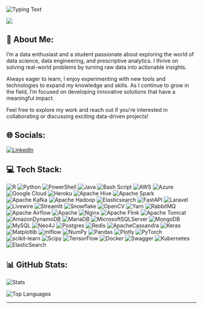 ![Typing Text](https://readme-typing-svg.demolab.com?font=Fira+Code&weight=500&size=30&duration=40000&pause=1000&color=F7A8B8&center=true&vCenter=true&width=700&lines=Hello%2C+I'm+Ronald+Kanyepi%2C+Data+Enthusiast%2C+Student%2C+and+Aspiring+Data+Scientist.)


[![](https://visitcount.itsvg.in/api?id=ronaldkanyepi&icon=0&color=0)](https://visitcount.itsvg.in)



## 💫 About Me:
I’m a data enthusiast and a student passionate about exploring the world of data science, data engineering, and prescriptive analytics. I thrive on solving real-world problems by turning raw data into actionable insights.

Always eager to learn, I enjoy experimenting with new tools and technologies to expand my knowledge and skills. As I continue to grow in the field, I’m focused on developing innovative solutions that have a meaningful impact.

Feel free to explore my work and reach out if you're interested in collaborating or discussing exciting data-driven projects!


## 🌐 Socials:
[![LinkedIn](https://img.shields.io/badge/LinkedIn-%230077B5.svg?logo=linkedin&logoColor=white)](https://linkedin.com/in/https://www.linkedin.com/in/ronald-nyasha-kanyepi/)  


## 💻 Tech Stack:
![R](https://img.shields.io/badge/r-%23276DC3.svg?style=for-the-badge&logo=r&logoColor=white) ![Python](https://img.shields.io/badge/python-3670A0?style=for-the-badge&logo=python&logoColor=ffdd54) ![PowerShell](https://img.shields.io/badge/PowerShell-%235391FE.svg?style=for-the-badge&logo=powershell&logoColor=white) ![Java](https://img.shields.io/badge/java-%23ED8B00.svg?style=for-the-badge&logo=openjdk&logoColor=white) ![Bash Script](https://img.shields.io/badge/bash_script-%23121011.svg?style=for-the-badge&logo=gnu-bash&logoColor=white) ![AWS](https://img.shields.io/badge/AWS-%23FF9900.svg?style=for-the-badge&logo=amazon-aws&logoColor=white) ![Azure](https://img.shields.io/badge/azure-%230072C6.svg?style=for-the-badge&logo=microsoftazure&logoColor=white) ![Google Cloud](https://img.shields.io/badge/GoogleCloud-%234285F4.svg?style=for-the-badge&logo=google-cloud&logoColor=white) ![Heroku](https://img.shields.io/badge/heroku-%23430098.svg?style=for-the-badge&logo=heroku&logoColor=white) ![Apache Hive](https://img.shields.io/badge/Apache%20Hive-FDEE21?style=for-the-badge&logo=apachehive&logoColor=black) ![Apache Spark](https://img.shields.io/badge/Apache%20Spark-FDEE21?style=for-the-badge&logo=apachespark&logoColor=black) ![Apache Kafka](https://img.shields.io/badge/Apache%20Kafka-000?style=for-the-badge&logo=apachekafka) ![Apache Hadoop](https://img.shields.io/badge/Apache%20Hadoop-66CCFF?style=for-the-badge&logo=apachehadoop&logoColor=black) ![Elasticsearch](https://img.shields.io/badge/elasticsearch-%230377CC.svg?style=for-the-badge&logo=elasticsearch&logoColor=white) ![FastAPI](https://img.shields.io/badge/FastAPI-005571?style=for-the-badge&logo=fastapi) ![Laravel](https://img.shields.io/badge/laravel-%23FF2D20.svg?style=for-the-badge&logo=laravel&logoColor=white) ![Livewire](https://img.shields.io/badge/livewire-%234e56a6.svg?style=for-the-badge&logo=livewire&logoColor=white) ![Streamlit](https://img.shields.io/badge/Streamlit-%23FE4B4B.svg?style=for-the-badge&logo=streamlit&logoColor=white) ![Snowflake](https://img.shields.io/badge/snowflake-%2329B5E8.svg?style=for-the-badge&logo=snowflake&logoColor=white) ![OpenCV](https://img.shields.io/badge/opencv-%23white.svg?style=for-the-badge&logo=opencv&logoColor=white) ![Yarn](https://img.shields.io/badge/yarn-%232C8EBB.svg?style=for-the-badge&logo=yarn&logoColor=white) ![RabbitMQ](https://img.shields.io/badge/rabbitmq-FF6600?style=for-the-badge&logo=rabbitmq&logoColor=white) ![Apache Airflow](https://img.shields.io/badge/Apache%20Airflow-017CEE?style=for-the-badge&logo=Apache%20Airflow&logoColor=white) ![Apache](https://img.shields.io/badge/apache-%23D42029.svg?style=for-the-badge&logo=apache&logoColor=white) ![Nginx](https://img.shields.io/badge/nginx-%23009639.svg?style=for-the-badge&logo=nginx&logoColor=white) ![Apache Flink](https://img.shields.io/badge/Apache%20Flink-E6526F?style=for-the-badge&logo=Apache%20Flink&logoColor=white) ![Apache Tomcat](https://img.shields.io/badge/apache%20tomcat-%23F8DC75.svg?style=for-the-badge&logo=apache-tomcat&logoColor=black) ![AmazonDynamoDB](https://img.shields.io/badge/Amazon%20DynamoDB-4053D6?style=for-the-badge&logo=Amazon%20DynamoDB&logoColor=white) ![MariaDB](https://img.shields.io/badge/MariaDB-003545?style=for-the-badge&logo=mariadb&logoColor=white) ![MicrosoftSQLServer](https://img.shields.io/badge/Microsoft%20SQL%20Server-CC2927?style=for-the-badge&logo=microsoft%20sql%20server&logoColor=white) ![MongoDB](https://img.shields.io/badge/MongoDB-%234ea94b.svg?style=for-the-badge&logo=mongodb&logoColor=white) ![MySQL](https://img.shields.io/badge/mysql-4479A1.svg?style=for-the-badge&logo=mysql&logoColor=white) ![Neo4J](https://img.shields.io/badge/Neo4j-008CC1?style=for-the-badge&logo=neo4j&logoColor=white) ![Postgres](https://img.shields.io/badge/postgres-%23316192.svg?style=for-the-badge&logo=postgresql&logoColor=white) ![Redis](https://img.shields.io/badge/redis-%23DD0031.svg?style=for-the-badge&logo=redis&logoColor=white) ![ApacheCassandra](https://img.shields.io/badge/cassandra-%231287B1.svg?style=for-the-badge&logo=apache-cassandra&logoColor=white) ![Keras](https://img.shields.io/badge/Keras-%23D00000.svg?style=for-the-badge&logo=Keras&logoColor=white) ![Matplotlib](https://img.shields.io/badge/Matplotlib-%23ffffff.svg?style=for-the-badge&logo=Matplotlib&logoColor=black) ![mlflow](https://img.shields.io/badge/mlflow-%23d9ead3.svg?style=for-the-badge&logo=numpy&logoColor=blue) ![NumPy](https://img.shields.io/badge/numpy-%23013243.svg?style=for-the-badge&logo=numpy&logoColor=white) ![Pandas](https://img.shields.io/badge/pandas-%23150458.svg?style=for-the-badge&logo=pandas&logoColor=white) ![Plotly](https://img.shields.io/badge/Plotly-%233F4F75.svg?style=for-the-badge&logo=plotly&logoColor=white) ![PyTorch](https://img.shields.io/badge/PyTorch-%23EE4C2C.svg?style=for-the-badge&logo=PyTorch&logoColor=white) ![scikit-learn](https://img.shields.io/badge/scikit--learn-%23F7931E.svg?style=for-the-badge&logo=scikit-learn&logoColor=white) ![Scipy](https://img.shields.io/badge/SciPy-%230C55A5.svg?style=for-the-badge&logo=scipy&logoColor=%white) ![TensorFlow](https://img.shields.io/badge/TensorFlow-%23FF6F00.svg?style=for-the-badge&logo=TensorFlow&logoColor=white) ![Docker](https://img.shields.io/badge/docker-%230db7ed.svg?style=for-the-badge&logo=docker&logoColor=white) ![Swagger](https://img.shields.io/badge/-Swagger-%23Clojure?style=for-the-badge&logo=swagger&logoColor=white) ![Kubernetes](https://img.shields.io/badge/kubernetes-%23326ce5.svg?style=for-the-badge&logo=kubernetes&logoColor=white) ![ElasticSearch](https://img.shields.io/badge/-ElasticSearch-005571?style=for-the-badge&logo=elasticsearch)

## 📊 GitHub Stats:
<p>
  <img src="https://github-readme-stats.vercel.app/api?username=ronaldkanyepi&theme=dark&hide_border=false&include_all_commits=false&count_private=false" alt="Stats" />
</p>

<p>
      <img src="https://github-readme-stats.vercel.app/api/top-langs/?username=ronaldkanyepi&theme=dark&hide_border=false&include_all_commits=false&count_private=false&layout=compact" alt="Top Languages" />
</p>


---


<!-- Proudly created with GPRM ( https://gprm.itsvg.in ) -->






